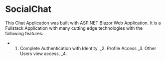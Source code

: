 # SocialChat
This Chat Application was built with ASP.NET Blazor Web Application. It is a Fullstack Application with many cutting edge technologies with the following features:
- 1. Complete Authentication with Identity.
_2. Profile Access
_3. Other Users view access.
_4.
